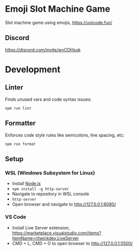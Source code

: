 # Emoji Slot Machine Game
Slot machine game using emojis, https://unicode.fun/

## Discord
https://discord.com/invite/wyCDHsuk


# Development

## Linter
Finds unused vars and code syntax issues:

`npm run lint`

## Formatter
Enforces code style rules like semicolons, line spacing, etc:

`npm run format`

## Setup

### WSL (Windows Subsystem for Linux)
- Install [Node.js](https://nodejs.org/en)
- `npm install -g http-server`
- Navigate to repository in WSL console
- `http-server`
- Open browser and navigate to http://127.0.0.1:8080/

### VS Code
- Install Live Server extension, https://marketplace.visualstudio.com/items?itemName=ritwickdey.LiveServer
- CMD + L, CMD + O to open browser to http://127.0.0.1:5500/
